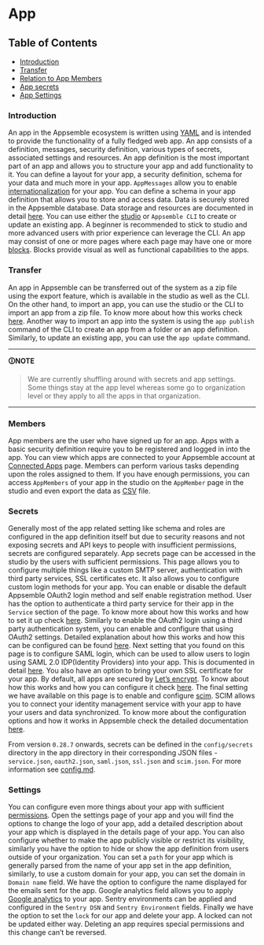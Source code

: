 # App

## Table of Contents

- [Introduction](#introduction)
- [Transfer](#transfer)
- [Relation to App Members](#members)
- [App secrets](#secrets)
- [App Settings](#settings)

### Introduction

An app in the Appsemble ecosystem is written using [YAML](yaml-syntax.mdx) and is intended to
provide the functionality of a fully fledged web app. An app consists of a definition, messages,
security definition, various types of secrets, associated settings and resources. An app definition
is the most important part of an app and allows you to structure your app and add functionality to
it. You can define a layout for your app, a security definition, schema for your data and much more
in your app. `AppMessages` allow you to enable
[internationalization](https://en.wikipedia.org/wiki/Internationalization_and_localization) for your
app. You can define a schema in your app definition that allows you to store and access data. Data
is securely stored in the Appsemble database. Data storage and resources are documented in detail
[here](storage.md). You can use either the [studio](studio.md) or `Appsemble CLI` to create or
update an existing app. A beginner is recommended to stick to studio and more advanced users with
prior experience can leverage the CLI. An app may consist of one or more pages where each page may
have one or more [blocks](/blocks). Blocks provide visual as well as functional capabilities to the
apps.

### Transfer

An app in Appsemble can be transferred out of the system as a zip file using the export feature,
which is available in the studio as well as the CLI. On the other hand, to import an app, you can
use the studio or the CLI to import an app from a zip file. To know more about how this works check
[here](basic-app.md#export-import). Another way to import an app into the system is using the
`app publish` command of the CLI to create an app from a folder or an app definition. Similarly, to
update an existing app, you can use the `app update` command.

---

**🛈NOTE**

> We are currently shuffling around with secrets and app settings. Some things stay at the app level
> whereas some go to organization level or they apply to all the apps in that organization.

---

### Members

App members are the user who have signed up for an app. Apps with a basic security definition
require you to be registered and logged in into the app. You can view which apps are connected to
your Appsemble account at [Connected Apps](/settings/apps) page. Members can perform various tasks
depending upon the roles assigned to them. If you have enough permissions, you can access
`AppMembers` of your app in the studio on the `AppMember` page in the studio and even export the
data as [CSV](https://en.wikipedia.org/wiki/Comma-separated_values) file.

### Secrets

Generally most of the app related setting like schema and roles are configured in the app definition
itself but due to security reasons and not exposing secrets and API keys to people with insufficient
permissions, secrets are configured separately. App secrets page can be accessed in the studio by
the users with sufficient permissions. This page allows you to configure multiple things like a
custom SMTP server, authentication with third party services, SSL certificates etc. It also allows
you to configure custom login methods for your app. You can enable or disable the default Appsemble
OAuth2 login method and self enable registration method. User has the option to authenticate a third
party service for their app in the `Service` section of the page. To know more about how this works
and how to set it up check [here](service.md). Similarly to enable the OAuth2 login using a third
party authentication system, you can enable and configure that using OAuth2 settings. Detailed
explanation about how this works and how this can be configured can be found [here](oauth2.md). Next
setting that you found on this page is to configure SAML login, which can be used to allow users to
login using SAML 2.0 IDP(Identity Providers) into your app. This is documented in detail
[here](saml.md). You also have an option to bring your own SSL certificate for your app. By default,
all apps are secured by [Let’s encrypt](https://letsencrypt.org/). To know about how this works and
how you can configure it check [here](tls.md). The final setting we have available on this page is
to enable and configure
[scim](https://en.wikipedia.org/wiki/System_for_Cross-domain_Identity_Management). SCIM allows you
to connect your identity management service with your app to have your users and data synchronized.
To know more about the configuration options and how it works in Appsemble check the detailed
documentation [here](scim.md).

From version `0.28.7` onwards, secrets can be defined in the `config/secrets` directory in the app
directory in their corresponding JSON files - `service.json`, `oauth2.json`, `saml.json`, `ssl.json`
and `scim.json`. For more information see [config.md](config.md).

### Settings

You can configure even more things about your app with sufficient [permissions](organizations.mdx).
Open the settings page of your app and you will find the options to change the logo of your app, add
a detailed description about your app which is displayed in the details page of your app. You can
also configure whether to make the app publicly visible or restrict its visibility, similarly you
have the option to hide or show the app definition from users outside of your organization. You can
set a `path` for your app which is generally parsed from the name of your app set in the app
definition, similarly, to use a custom domain for your app, you can set the domain in `Domain name`
field. We have the option to configure the name displayed for the emails sent for the app. Google
analytics field allows you to apply [Google analytics](analytics.md#google-analytics) to your app.
Sentry environments can be applied and configured in the `Sentry DSN` and `Sentry Environment`
fields. Finally we have the option to set the `lock` for our app and delete your app. A locked can
not be updated either way. Deleting an app requires special permissions and this change can’t be
reversed.
